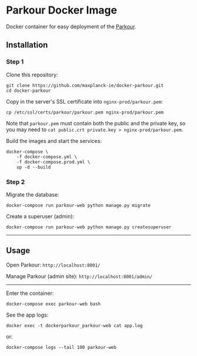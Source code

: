# Parkour Docker Image

Docker container for easy deployment of the [Parkour](https://github.com/maxplanck-ie/parkour).

## Installation

### Step 1

Clone this repository:
```
git clone https://github.com/maxplanck-ie/docker-parkour.git
cd docker-parkour
```

Copy in the server's SSL certificate into `nginx-prod/parkour.pem`:

```
cp /etc/ssl/certs/parkour/parkour.pem nginx-prod/parkour.pem
```

Note that `parkour.pem` must contain both the public and the private key, so you may need to `cat public.crt private.key > nginx-prod/parkour.pem`.

Build the images and start the services:

```
docker-compose \
	-f docker-compose.yml \
	-f docker-compose.prod.yml \
	up -d --build
```

### Step 2

Migrate the database:
```
docker-compose run parkour-web python manage.py migrate
```

Create a superuser (admin):
```
docker-compose run parkour-web python manage.py createsuperuser
```

---

## Usage

Open Parkour: ```http://localhost:8001/```

Manage Parkour (admin site): ```http://localhost:8001/admin/```

---

Enter the container:

```
docker-compose exec parkour-web bash
```

See the app logs:

```
docker exec -t dockerparkour_parkour-web cat app.log
```

or:

```
docker-compose logs --tail 100 parkour-web
```
